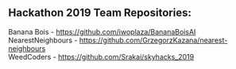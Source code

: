 ## Hackathon 2019 Team Repositories:

Banana Bois - https://github.com/iwoplaza/BananaBoisAI   
NearestNeighbours - https://github.com/GrzegorzKazana/nearest-neighbours   
WeedCoders - https://github.com/Srakai/skyhacks_2019 
